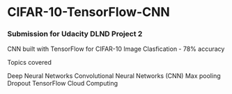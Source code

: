 # CIFAR-10-TensorFlow-CNN

### Submission for Udacity DLND Project 2
CNN built with TensorFlow for CIFAR-10 Image Clasfication - 78% accuracy

Topics covered

Deep Neural Networks
Convolutional Neural Networks (CNN)
Max pooling
Dropout
TensorFlow
Cloud Computing
